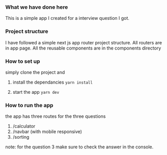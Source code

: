 ### What we have done here

This is a simple app I created for a interview question I got.

### Project structure

I have followed a simple next js app router project structure. All routers are in app page. All the reusable components are in the components directory

### How to set up

simply clone the project and

1. install the dependancies
   `yarn install`

2. start the app
   `yarn dev`

### How to run the app

the app has three routes for the three questions

1. /calculator
2. /navbar (with mobile responsive)
3. /sorting

note: for the question 3 make sure to check the answer in the console.
